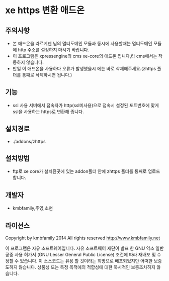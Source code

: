 xe https 변환 애드온
=======================
## 주의사항 ##
 - 본 애드온을 라르게덴 님의 멀티도메인 모듈과 동시에 사용할때는 멀티도메인 모듈에 http 주소를 설정하지 마시기 바랍니다. 
 - 이 프로그램은 xpressengine의 cms xe-core의 애드온 입니다,타 cms에서는 작동하지 않습니다.
 - 만일 이 애드온을 사용하다 오류가 발생했을시 에는 바로 삭제해주세요.(zhttps 폴더를 통째로 삭제하시면 됩니다.)
## 기능 ##
 - ssl 사용 서버에서 접속자가 http(ssl미사용)으로 접속시 설정된 포트번호에 맞게 ssl을 사용하는 https로 변환해 줍니다.
## 설치경로 ##
- ./addons/zhttps
## 설치방법 ##
- ftp로 xe core가 설치된곳에 있는 addon폴더 안에 zhttps 폴더를 통째로 업로드 합니다.
## 개발자 ##
- kmbfamily,주영,소현
## 라이선스 ##
Copyright by kmbfamily 2014 All rights reserved http://www.kmbfamily.net

이 프로그램은 자유 소프트웨어입니다. 자유 소프트웨어 재단이 발표 한 GNU 약소 일반 공중 사용 허가서 (GNU Lesser General Public License) 조건에 따라 재배포 및 수정할 수 있습니다. 이 소스코드는 유용 할 것이라는 희망으로 배포되었지만 어떠한 보증도하지 않습니다. 상품성 또는 특정 목적에의 적합성에 대한 묵시적인 보증조차하지 않습니다.
